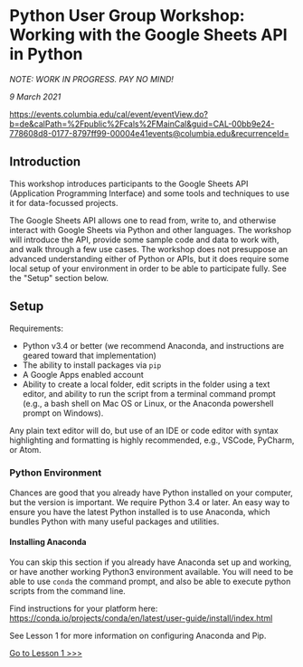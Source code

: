 # Python User Group Workshop: Working with the Google Sheets API in Python

*NOTE: WORK IN PROGRESS. PAY NO MIND!*

_9 March 2021_

https://events.columbia.edu/cal/event/eventView.do?b=de&calPath=%2Fpublic%2Fcals%2FMainCal&guid=CAL-00bb9e24-778608d8-0177-8797ff99-00004e41events@columbia.edu&recurrenceId=

## Introduction

This workshop introduces participants to the Google Sheets API (Application Programming Interface) and some tools and techniques to use it for data-focussed projects.

The Google Sheets API allows one to read from, write to, and otherwise interact with Google Sheets via Python and other languages. The workshop will introduce the API, provide some sample code and data to work with, and walk through a few use cases. The workshop does not presuppose an advanced understanding either of Python or APIs, but it does require some local setup of your environment in order to be able to participate fully. See the "Setup" section below.

## Setup

Requirements:

 * Python v3.4 or better (we recommend Anaconda, and instructions are geared toward that implementation)
 * The ability to install packages via `pip`
 * A Google Apps enabled account
 * Ability to create a local folder, edit scripts in the folder using a text editor, and ability to run the script from a terminal command prompt (e.g., a bash shell on Mac OS or Linux, or the Anaconda powershell prompt on Windows).

Any plain text editor will do, but use of an IDE or code editor with syntax highlighting and formatting is highly recommended, e.g., VSCode, PyCharm, or Atom.

### Python Environment

Chances are good that you already have Python installed on your computer, but the version is important. We require Python 3.4 or later. An easy way to ensure you have the latest Python installed is to use Anaconda, which bundles Python with many useful packages and utilities.

#### Installing Anaconda

You can skip this section if you already have Anaconda set up and working, or have another working Python3 environment available. You will need to be able to use `conda` the command prompt, and also be able to execute python scripts from the command line. 

Find instructions for your platform here:
https://conda.io/projects/conda/en/latest/user-guide/install/index.html

See Lesson 1 for more information on configuring Anaconda and Pip.


[Go to Lesson 1 >>>](Instruction/Lesson_1.md)
